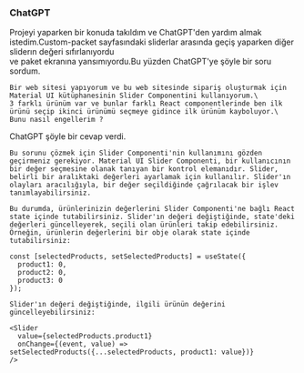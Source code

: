 ### ChatGPT 

Projeyi yaparken bir konuda takıldım ve ChatGPT'den yardım almak istedim.Custom-packet sayfasındaki sliderlar arasında geçiş yaparken diğer sliderın değeri sıfırlanıyordu\
ve paket ekranına yansımıyordu.Bu yüzden ChatGPT'ye şöyle bir soru sordum.

```
Bir web sitesi yapıyorum ve bu web sitesinde sipariş oluşturmak için Material UI kütüphanesinin Slider Componentini kullanıyorum.\
3 farklı ürünüm var ve bunlar farklı React componentlerinde ben ilk ürünü seçip ikinci ürünümü seçmeye gidince ilk ürünüm kayboluyor.\
Bunu nasıl engellerim ?
```

ChatGPT şöyle bir cevap verdi.

```
Bu sorunu çözmek için Slider Componenti'nin kullanımını gözden geçirmeniz gerekiyor. Material UI Slider Componenti, bir kullanıcının bir değer seçmesine olanak tanıyan bir kontrol elemanıdır. Slider, belirli bir aralıktaki değerleri ayarlamak için kullanılır. Slider'ın olayları aracılığıyla, bir değer seçildiğinde çağrılacak bir işlev tanımlayabilirsiniz.

Bu durumda, ürünlerinizin değerlerini Slider Componenti'ne bağlı React state içinde tutabilirsiniz. Slider'ın değeri değiştiğinde, state'deki değerleri güncelleyerek, seçili olan ürünleri takip edebilirsiniz. Örneğin, ürünlerin değerlerini bir obje olarak state içinde tutabilirsiniz:
```
```
const [selectedProducts, setSelectedProducts] = useState({
  product1: 0,
  product2: 0,
  product3: 0
});
```
```
Slider'ın değeri değiştiğinde, ilgili ürünün değerini güncelleyebilirsiniz:
```
```
<Slider
  value={selectedProducts.product1}
  onChange={(event, value) => setSelectedProducts({...selectedProducts, product1: value})}
/>
```
